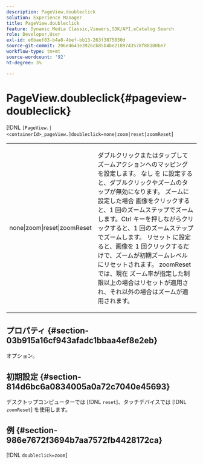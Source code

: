 ```yaml
---
description: PageView.doubleclick
solution: Experience Manager
title: PageView.doubleclick
feature: Dynamic Media Classic,Viewers,SDK/API,eCatalog Search
role: Developer,User
exl-id: e6baef83-b4a8-4bef-bb13-263f3875030d
source-git-commit: 206e4643e3926cb85b4be2189743578f88180be7
workflow-type: tm+mt
source-wordcount: '92'
ht-degree: 3%

---
```


# PageView.doubleclick{#pageview-doubleclick}

[!DNL `[PageView.|<containerId>_pageView.]doubleclick=none|zoom|reset|zoomReset`]

<table id="table_942C8BDBDE1B441596987E9E971202E7"> 
 <tbody> 
  <tr> 
   <td colname="col1"> <p> <span class="codeph"> none|zoom|reset|zoomReset </span> </p> </td> 
   <td colname="col2"> <p> ダブルクリックまたはタップしてズームアクションへのマッピングを設定します。 なし <span class="codeph"> を </span> に設定すると、ダブルクリックやズームのタップが無効になります。 <span class="codeph"> ズームに設定した場合 </span> 画像をクリックすると、1 回のズームステップでズームします。Ctrl キーを押しながらクリックすると、1 回のズームステップでズームします。 リセット <span class="codeph"> に設定 </span> ると、画像を 1 回クリックするだけで、ズームが初期ズームレベルにリセットされます。 zoomReset <span class="codeph"> では、現在 </span> ズーム率が指定した制限以上の場合はリセットが適用され、それ以外の場合はズームが適用されます。 </p> </td> 
  </tr> 
 </tbody> 
</table>

## プロパティ {#section-03b915a16cf943afadc1bbaa4ef8e2eb}

オプション。

## 初期設定 {#section-814d6bc6a0834005a0a72c7040e45693}

デスクトップコンピューターでは [!DNL `reset`]、タッチデバイスでは [!DNL `zoomReset`] を使用します。

## 例 {#section-986e7672f3694b7aa7572fb4428172ca}

[!DNL `doubleclick=zoom`]
